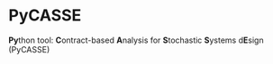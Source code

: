 # PyCASSE
**Py**thon tool: **C**ontract-based **A**nalysis for **S**tochastic **S**ystems d**E**sign (PyCASSE)
